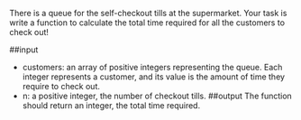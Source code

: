 There is a queue for the self-checkout tills at the supermarket. Your task is write a function to calculate the total time required for all the customers to check out!

##input

- customers: an array of positive integers representing the queue. Each integer represents a customer, and its value is the amount of time they require to check out.
- n: a positive integer, the number of checkout tills.
  ##output
  The function should return an integer, the total time required.
